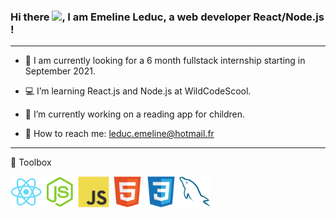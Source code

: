### Hi there <img src="https://raw.githubusercontent.com/MartinHeinz/MartinHeinz/master/wave.gif" width="30px">, I am Emeline Leduc, a web developer React/Node.js !

---

- 🔎 I am currently looking for a 6 month fullstack internship starting in September 2021.

- 💻 I’m learning React.js and Node.js at WildCodeScool.

- 📖 I’m currently working on a reading app for children.

- 📧 How to reach me: leduc.emeline@hotmail.fr

---

🧰 Toolbox

<img src="https://github.com/devicons/devicon/blob/master/icons/react/react-original.svg" alt="React logo" width="50" height="50"/> <img src="https://github.com/devicons/devicon/blob/master/icons/nodejs/nodejs-original.svg" alt="Node.js logo" width="50" height="50"/> <img src="https://github.com/devicons/devicon/blob/master/icons/javascript/javascript-original.svg" alt="Javascript logo" width="50" height="50"/> <img src="https://github.com/devicons/devicon/blob/master/icons/html5/html5-original.svg" alt="HTML logo" width="50" height="50"/> <img src="https://github.com/devicons/devicon/blob/master/icons/css3/css3-original.svg" alt="CSS logo" width="50" height="50"/> <img src="https://github.com/devicons/devicon/blob/master/icons/mysql/mysql-original.svg" alt="MySQL logo" width="50" height="50"/>
<!--
**EmelineLeduc/EmelineLeduc** is a ✨ _special_ ✨ repository because its `README.md` (this file) appears on your GitHub profile.



- 😄 Pronouns: ...
- ⚡ Fun fact: ...
-->
